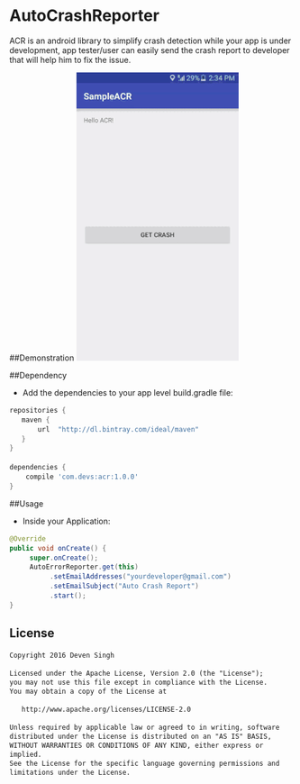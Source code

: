 # AutoCrashReporter

ACR is an android library to simplify crash detection while your app is under development, app tester/user can easily send the crash report to developer that will help him to fix the issue.

##Demonstration
![ACR Demo](/assets/acr_demo.gif)

##Dependency
- Add the dependencies to your app level build.gradle file:
```gradle
repositories {
   maven {
       url  "http://dl.bintray.com/ideal/maven"
   }
}

dependencies {
    compile 'com.devs:acr:1.0.0'
}
```

##Usage
- Inside your Application:
```java
@Override
public void onCreate() {
     super.onCreate();
     AutoErrorReporter.get(this)
          .setEmailAddresses("yourdeveloper@gmail.com")
          .setEmailSubject("Auto Crash Report")
          .start();
}

```

## License
```
Copyright 2016 Deven Singh

Licensed under the Apache License, Version 2.0 (the "License");
you may not use this file except in compliance with the License.
You may obtain a copy of the License at

   http://www.apache.org/licenses/LICENSE-2.0

Unless required by applicable law or agreed to in writing, software
distributed under the License is distributed on an "AS IS" BASIS,
WITHOUT WARRANTIES OR CONDITIONS OF ANY KIND, either express or implied.
See the License for the specific language governing permissions and
limitations under the License.
```